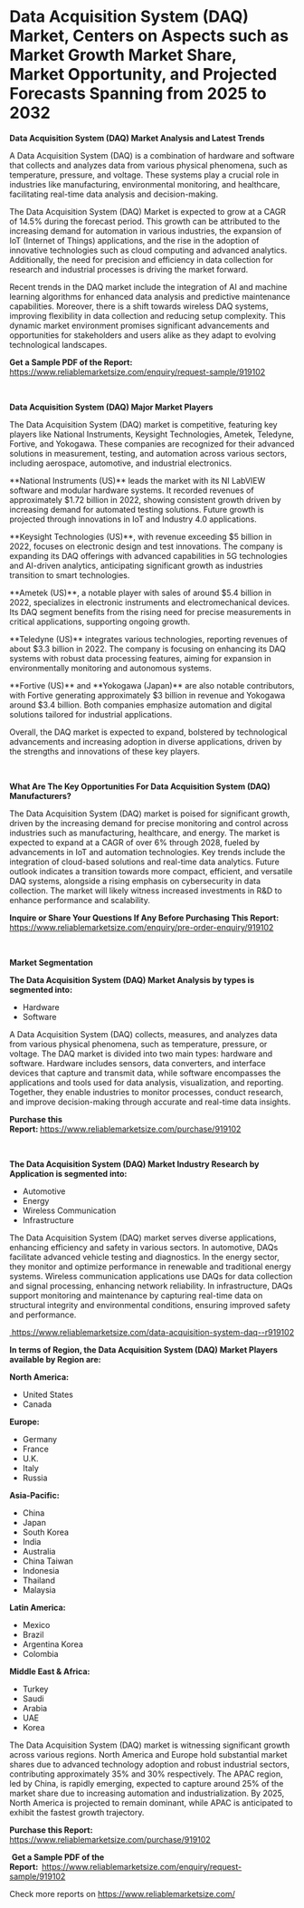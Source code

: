 <p><h1>Data Acquisition System (DAQ) Market, Centers on Aspects such as Market Growth Market Share, Market Opportunity, and Projected Forecasts Spanning from 2025 to 2032</h1></p><p><strong>Data Acquisition System (DAQ) Market Analysis and Latest Trends</strong></p>
<p><p>A Data Acquisition System (DAQ) is a combination of hardware and software that collects and analyzes data from various physical phenomena, such as temperature, pressure, and voltage. These systems play a crucial role in industries like manufacturing, environmental monitoring, and healthcare, facilitating real-time data analysis and decision-making.</p><p>The Data Acquisition System (DAQ) Market is expected to grow at a CAGR of 14.5% during the forecast period. This growth can be attributed to the increasing demand for automation in various industries, the expansion of IoT (Internet of Things) applications, and the rise in the adoption of innovative technologies such as cloud computing and advanced analytics. Additionally, the need for precision and efficiency in data collection for research and industrial processes is driving the market forward.</p><p>Recent trends in the DAQ market include the integration of AI and machine learning algorithms for enhanced data analysis and predictive maintenance capabilities. Moreover, there is a shift towards wireless DAQ systems, improving flexibility in data collection and reducing setup complexity. This dynamic market environment promises significant advancements and opportunities for stakeholders and users alike as they adapt to evolving technological landscapes.</p></p>
<p><strong>Get a Sample PDF of the Report:&nbsp;</strong> <a href="https://www.reliablemarketsize.com/enquiry/request-sample/919102?utm_campaign=3382&utm_medium=2&utm_source=Github&utm_content=ia&utm_term=11032025&utm_id=data-acquisition-system-daq">https://www.reliablemarketsize.com/enquiry/request-sample/919102</a></p>
<p>&nbsp;</p>
<p><strong>Data Acquisition System (DAQ) Major Market Players</strong></p>
<p><p>The Data Acquisition System (DAQ) market is competitive, featuring key players like National Instruments, Keysight Technologies, Ametek, Teledyne, Fortive, and Yokogawa. These companies are recognized for their advanced solutions in measurement, testing, and automation across various sectors, including aerospace, automotive, and industrial electronics.</p><p>**National Instruments (US)** leads the market with its NI LabVIEW software and modular hardware systems. It recorded revenues of approximately $1.72 billion in 2022, showing consistent growth driven by increasing demand for automated testing solutions. Future growth is projected through innovations in IoT and Industry 4.0 applications.</p><p>**Keysight Technologies (US)**, with revenue exceeding $5 billion in 2022, focuses on electronic design and test innovations. The company is expanding its DAQ offerings with advanced capabilities in 5G technologies and AI-driven analytics, anticipating significant growth as industries transition to smart technologies.</p><p>**Ametek (US)**, a notable player with sales of around $5.4 billion in 2022, specializes in electronic instruments and electromechanical devices. Its DAQ segment benefits from the rising need for precise measurements in critical applications, supporting ongoing growth.</p><p>**Teledyne (US)** integrates various technologies, reporting revenues of about $3.3 billion in 2022. The company is focusing on enhancing its DAQ systems with robust data processing features, aiming for expansion in environmentally monitoring and autonomous systems.</p><p>**Fortive (US)** and **Yokogawa (Japan)** are also notable contributors, with Fortive generating approximately $3 billion in revenue and Yokogawa around $3.4 billion. Both companies emphasize automation and digital solutions tailored for industrial applications.</p><p>Overall, the DAQ market is expected to expand, bolstered by technological advancements and increasing adoption in diverse applications, driven by the strengths and innovations of these key players.</p></p>
<p>&nbsp;</p>
<p><strong>What Are The Key Opportunities For Data Acquisition System (DAQ) Manufacturers?</strong></p>
<p><p>The Data Acquisition System (DAQ) market is poised for significant growth, driven by the increasing demand for precise monitoring and control across industries such as manufacturing, healthcare, and energy. The market is expected to expand at a CAGR of over 6% through 2028, fueled by advancements in IoT and automation technologies. Key trends include the integration of cloud-based solutions and real-time data analytics. Future outlook indicates a transition towards more compact, efficient, and versatile DAQ systems, alongside a rising emphasis on cybersecurity in data collection. The market will likely witness increased investments in R&D to enhance performance and scalability.</p></p>
<p><strong>Inquire or Share Your Questions If Any Before Purchasing This Report:</strong> <a href="https://www.reliablemarketsize.com/enquiry/pre-order-enquiry/919102?utm_campaign=3382&utm_medium=2&utm_source=Github&utm_content=ia&utm_term=11032025&utm_id=data-acquisition-system-daq">https://www.reliablemarketsize.com/enquiry/pre-order-enquiry/919102</a></p>
<p>&nbsp;</p>
<p><strong>Market Segmentation</strong></p>
<p><strong>The Data Acquisition System (DAQ) Market Analysis by types is segmented into:</strong></p>
<p><ul><li>Hardware</li><li>Software</li></ul></p>
<p><p>A Data Acquisition System (DAQ) collects, measures, and analyzes data from various physical phenomena, such as temperature, pressure, or voltage. The DAQ market is divided into two main types: hardware and software. Hardware includes sensors, data converters, and interface devices that capture and transmit data, while software encompasses the applications and tools used for data analysis, visualization, and reporting. Together, they enable industries to monitor processes, conduct research, and improve decision-making through accurate and real-time data insights.</p></p>
<p><strong>Purchase this Report:&nbsp;</strong><a href="https://www.reliablemarketsize.com/purchase/919102?utm_campaign=3382&utm_medium=2&utm_source=Github&utm_content=ia&utm_term=11032025&utm_id=data-acquisition-system-daq">https://www.reliablemarketsize.com/purchase/919102</a></p>
<p>&nbsp;</p>
<p><strong>The Data Acquisition System (DAQ) Market Industry Research by Application is segmented into:</strong></p>
<p><ul><li>Automotive</li><li>Energy</li><li>Wireless Communication</li><li>Infrastructure</li></ul></p>
<p><p>The Data Acquisition System (DAQ) market serves diverse applications, enhancing efficiency and safety in various sectors. In automotive, DAQs facilitate advanced vehicle testing and diagnostics. In the energy sector, they monitor and optimize performance in renewable and traditional energy systems. Wireless communication applications use DAQs for data collection and signal processing, enhancing network reliability. In infrastructure, DAQs support monitoring and maintenance by capturing real-time data on structural integrity and environmental conditions, ensuring improved safety and performance.</p></p>
<p><a href="https://www.reliablemarketsize.com/data-acquisition-system-daq--r919102?utm_campaign=3382&utm_medium=2&utm_source=Github&utm_content=ia&utm_term=11032025&utm_id=data-acquisition-system-daq">&nbsp;https://www.reliablemarketsize.com/data-acquisition-system-daq--r919102</a></p>
<p><strong>In terms of Region, the Data Acquisition System (DAQ) Market Players available by Region are:</strong></p>
<p>
    <p> <strong> North America: </strong>
        <ul>
            <li>United States</li>
            <li>Canada</li>
        </ul>
        </p> 
    <p> <strong> Europe: </strong>
        <ul>
            <li>Germany</li>
            <li>France</li>
            <li>U.K.</li>
            <li>Italy</li>
            <li>Russia</li>
        </ul>
        </p> 
    <p> <strong> Asia-Pacific: </strong>
        <ul>
            <li>China</li>
            <li>Japan</li>
            <li>South Korea</li>
            <li>India</li>
            <li>Australia</li>
            <li>China Taiwan</li>
            <li>Indonesia</li>
            <li>Thailand</li>
            <li>Malaysia</li>
        </ul>
        </p> 
    <p> <strong> Latin America: </strong>
        <ul>
            <li>Mexico</li>
            <li>Brazil</li>
            <li>Argentina Korea</li>
            <li>Colombia</li>
        </ul>
        </p> 
    <p> <strong> Middle East & Africa: </strong>
        <ul>
            <li>Turkey</li>
            <li>Saudi</li>
            <li>Arabia</li>
            <li>UAE</li>
            <li>Korea</li>
        </ul>
    </p>
    </p>
<p><p>The Data Acquisition System (DAQ) market is witnessing significant growth across various regions. North America and Europe hold substantial market shares due to advanced technology adoption and robust industrial sectors, contributing approximately 35% and 30% respectively. The APAC region, led by China, is rapidly emerging, expected to capture around 25% of the market share due to increasing automation and industrialization. By 2025, North America is projected to remain dominant, while APAC is anticipated to exhibit the fastest growth trajectory.</p></p>
<p><strong>Purchase this Report: </strong><a href="https://www.reliablemarketsize.com/purchase/919102?utm_campaign=3382&utm_medium=2&utm_source=Github&utm_content=ia&utm_term=11032025&utm_id=data-acquisition-system-daq">https://www.reliablemarketsize.com/purchase/919102</a></p>
<p>&nbsp;<strong>Get a Sample PDF of the Report:&nbsp;&nbsp;</strong><a href="https://www.reliablemarketsize.com/enquiry/request-sample/919102?utm_campaign=3382&utm_medium=2&utm_source=Github&utm_content=ia&utm_term=11032025&utm_id=data-acquisition-system-daq">https://www.reliablemarketsize.com/enquiry/request-sample/919102</a></p>
<p><strong></strong></p>
<p>Check more reports on <a href="https://www.reliablemarketsize.com/?utm_campaign=3382&utm_medium=2&utm_source=Github&utm_content=ia&utm_term=11032025&utm_id=data-acquisition-system-daq">https://www.reliablemarketsize.com/</a></p>